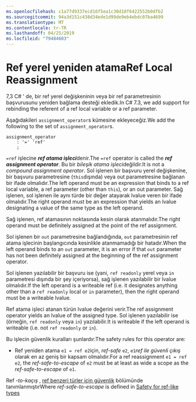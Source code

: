 ```yaml
---
ms.openlocfilehash: c1a77d9337ecd16f5ea1c30d18f6422552b0dfb2
ms.sourcegitcommit: 94a3d151c438d34ede1d99de9eb4ebdc07ba4699
ms.translationtype: MT
ms.contentlocale: tr-TR
ms.lasthandoff: 04/25/2019
ms.locfileid: "79484603"
---
```

# <a name="ref-local-reassignment"></a><span data-ttu-id="b9a7d-101">Ref yerel yeniden atama</span><span class="sxs-lookup"><span data-stu-id="b9a7d-101">Ref Local Reassignment</span></span>

<span data-ttu-id="b9a7d-102">7,3 C# ' de, bir ref yerel değişkeninin veya bir ref parametresinin başvurusunu yeniden bağlama desteği ekledik.</span><span class="sxs-lookup"><span data-stu-id="b9a7d-102">In C# 7.3, we add support for rebinding the referent of a ref local variable or a ref parameter.</span></span>

<span data-ttu-id="b9a7d-103">Aşağıdakileri `assignment_operator`s kümesine ekleyeceğiz.</span><span class="sxs-lookup"><span data-stu-id="b9a7d-103">We add the following to the set of `assignment_operator`s.</span></span>

```antlr
assignment_operator
    : '=' 'ref'
    ;
```

<span data-ttu-id="b9a7d-104">`=ref` işlecine ***ref atama işleci***denir.</span><span class="sxs-lookup"><span data-stu-id="b9a7d-104">The `=ref` operator is called the ***ref assignment operator***.</span></span> <span data-ttu-id="b9a7d-105">Bu bir *bileşik atama işleci*değildir.</span><span class="sxs-lookup"><span data-stu-id="b9a7d-105">It is not a *compound assignment operator*.</span></span> <span data-ttu-id="b9a7d-106">Sol işlenen bir başvuru yerel değişkenine, bir başvuru parametresine (`this`dışında) veya out parametresine bağlanan bir ifade olmalıdır.</span><span class="sxs-lookup"><span data-stu-id="b9a7d-106">The left operand must be an expression that binds to a ref local variable, a ref parameter (other than `this`), or an out parameter.</span></span> <span data-ttu-id="b9a7d-107">Sağ işlenen, sol işlenen ile aynı türde bir değer atayarak lvalue veren bir ifade olmalıdır.</span><span class="sxs-lookup"><span data-stu-id="b9a7d-107">The right operand must be an expression that yields an lvalue designating a value of the same type as the left operand.</span></span>

<span data-ttu-id="b9a7d-108">Sağ işlenen, ref atamasının noktasında kesin olarak atanmalıdır.</span><span class="sxs-lookup"><span data-stu-id="b9a7d-108">The right operand must be definitely assigned at the point of the ref assignment.</span></span>

<span data-ttu-id="b9a7d-109">Sol işlenen bir `out` parametresine bağlandığında, `out` parametresinin ref atama işlecinin başlangıcında kesinlikle atanmamadığı bir hatadır.</span><span class="sxs-lookup"><span data-stu-id="b9a7d-109">When the left operand binds to an `out` parameter, it is an error if that `out` parameter has not been definitely assigned at the beginning of the ref assignment operator.</span></span>

<span data-ttu-id="b9a7d-110">Sol işlenen yazılabilir bir başvuru ise (yani, `ref readonly` yerel veya `in` parametresi dışında bir şey içeriyorsa), sağ işlenen yazılabilir bir lvalue olmalıdır.</span><span class="sxs-lookup"><span data-stu-id="b9a7d-110">If the left operand is a writeable ref (i.e. it designates anything other than a `ref readonly` local or  `in` parameter), then the right operand must be a writeable lvalue.</span></span>

<span data-ttu-id="b9a7d-111">Ref atama işleci atanan türün lvalue değerini verir.</span><span class="sxs-lookup"><span data-stu-id="b9a7d-111">The ref assignment operator yields an lvalue of the assigned type.</span></span> <span data-ttu-id="b9a7d-112">Sol işlenen yazılabilir ise (örneğin, `ref readonly` veya `in`) yazılabilir.</span><span class="sxs-lookup"><span data-stu-id="b9a7d-112">It is writeable if the left operand is writeable (i.e. not `ref readonly` or `in`).</span></span>

<span data-ttu-id="b9a7d-113">Bu işlecin güvenlik kuralları şunlardır:</span><span class="sxs-lookup"><span data-stu-id="b9a7d-113">The safety rules for this operator are:</span></span>

- <span data-ttu-id="b9a7d-114">Ref yeniden atama `e1 = ref e2`için, *ref-safe* `e2`, `e1`*ref ile güvenli çıkış* olarak en az geniş bir kapsam olmalıdır.</span><span class="sxs-lookup"><span data-stu-id="b9a7d-114">For a ref reassignment `e1 = ref e2`, the *ref-safe-to-escape* of `e2` must be at least as wide a scope as the *ref-safe-to-escape* of `e1`.</span></span>

<span data-ttu-id="b9a7d-115">Ref *-to-kaçış* , [ref benzeri türler için güvenlik](../csharp-7.2/span-safety.md) bölümünde tanımlanmıştır</span><span class="sxs-lookup"><span data-stu-id="b9a7d-115">Where *ref-safe-to-escape* is defined in [Safety for ref-like types](../csharp-7.2/span-safety.md)</span></span>
